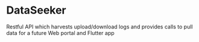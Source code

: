 # DataSeeker

Restful API which harvests upload/download logs and provides calls to pull data for a future Web portal and Flutter app

